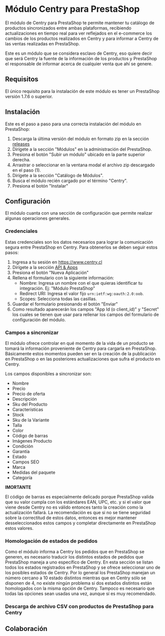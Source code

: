 # Módulo Centry para PrestaShop

El módulo de Centry para PrestaShop te permite mantener tu catálogo de productos
sincronizados entre ambas plataformas, recibiendo actualizaciones en tiempo real
para ver reflejados en el e-commerce los cambios de los productos realizados en
Centry y para informar a Centry de las ventas realizadas en PrestaShop.

Este es un módulo que se considera esclavo de Centry, eso quiere decir que será
Centry la fuente de la información de los productos y PrestaShop el responsable
de informar acerca de cualquier venta que ahí se genere.

## Requisitos

El único requisito para la instalación de este módulo es tener un PrestaShop
versión 1.7.6 o superior.

## Instalación

Este es el paso a paso para una correcta instalación del módulo en PrestaShop:

1. Descarga la última versión del módulo en formato zip en la sección
   [releases](https://github.com/CentryCL/centry_ps_esclavo/releases/latest)
2. Dirígete a la sección "Módulos" en la administración del PrestaShop.
3. Presiona el botón "Subir un módulo" ubicado en la parte superior derecha.
4. Arrastrar o seleccionar en la ventana modal el archivo zip descargado en el
   paso (1).
5. Dirígete a la sección "Catálogo de Módulos".
6. Busca el módulo recién cargado por el término "Centry".
7. Presiona el botón "Instalar"

## Configuración

El módulo cuanta con una sección de configuración que permite realizar algunas
operaciones generales.

### Credenciales

Estas credenciales son los datos necesarios para lograr la comunicación segura
entre PrestaShop en Centry. Para obtenerlos se deben seguir estos pasos:

1. Ingresa a tu sesión en https://www.centry.cl
2. Dirígete a la sección [API & Apps](https://centry.cl/oauth/applications)
3. Presiona el botón "Nueva Aplicación"
4. Rellena el formulario con la siguiente información:
   - Nombre: Ingresa un nombre con el que quieras identificar tu integración.
     Ej: "Módulo PrestaShop"
   - Redirect URI: Ingresa el valor fijo `urn:ietf:wg:oauth:2.0:oob`.
   - Scopes: Selecciona todas las casillas.
5. Guardar el formulario presionando el botón "Enviar"
6. Como resultado aparecerán los campos "App Id (o client_id)" y "Secret" los
   cuales se tienen que usar para rellenar los campos del formulario de
   configuración del módulo.

### Campos a sincronizar

El módulo ofrece controlar en qué momento de la vida de un producto se tomará la
información proveniente de Centry para cargarla en PrestaShop. Básicamente estos
momentos pueden ser en la creación de la publicación en PrestaShop o en las
posteriores actualizaciones que sufra el producto en Centry.

Los campos disponibles a sincronizar son:

- Nombre
- Precio
- Precio de oferta
- Descripción
- Sku del Producto
- Características
- Stock
- Sku de la Variante
- Talla
- Color
- Código de barras
- Imágenes Producto
- Condición
- Garantía
- Estado
- Campos SEO
- Marca
- Medidas del paquete
- Categoría

**IMORTANTE**

El código de barras es especialmente delicado porque PrestaShop valida que su
valor cumpla con los estándares EAN, UPC, etc. y si el valor que viene desde
Centry no es válido entonces tanto la creación como la actualización fallará. La
recomendación es que si no se tiene seguridad sobre la correctitud de estos
datos, entonces es mejor mantener desseleccionados estos campos y completar
directamente en PrestaShop estos valores.

### Homologación de estados de pedidos

Como el módulo informa a Centry los pedidos que en PrestaShop se generen, es
necesario traducir los distintos estados de pedidos que PrestaShop maneja a uno
específico de Centry. En esta sección se listan todos los estados registrados en
PrestaShop y se ofrece seleccionar uno de los posibles estados de Centry. Por lo
general los PrestaShop manejan un número cercano a 10 estado distintos mientras
que en Centry sólo se disponen de 4, no existe ningún problema si dos estados
distintos están homologados con la misma opción de Centry. Tampoco es necesario
que todas las opciones sean usadas una vez, aunque sí es muy recomendado.

### Descarga de archivo CSV con productos de PrestaShop para Centry

## Colaboración
